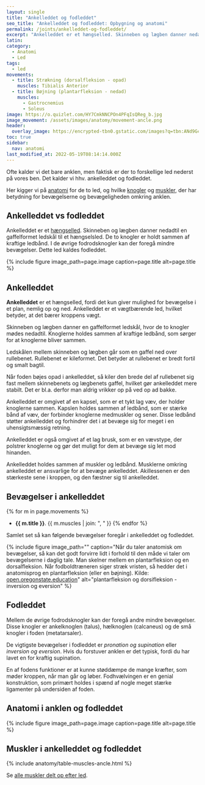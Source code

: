 ```yaml
---
layout: single
title: "Ankelleddet og fodleddet"
seo_title: "Ankelleddet og fodleddet: Opbygning og anatomi"
permalink: /joints/ankelleddet-og-fodleddet/
excerpt: "Ankelleddet er et hængselled. Skinneben og lægben danner nedadtil en gaffelformet ledskål til et hængselsled. De to knogler er holdt sammen af kraftige ledbånd. I de øvrige fodrodsknogler kan der foregå mindre bevægelser. Dette led kaldes fodleddet."
latin:
category:
  - Anatomi
  - Led
tags:
  - led
movements:
  - title: Strækning (dorsalfleksion - opad)
    muscles: Tibialis Anterior
  - title: Bøjning (plantarfleksion - nedad)
    muscles:
      - Gastrocnemius
      - Soleus
image: https://o.quizlet.com/HY7CmkNNCPOn4PFqIsQReg_b.jpg
image_movement: /assets/images/anatomy/movement-ancle.png
header:
  overlay_image: https://encrypted-tbn0.gstatic.com/images?q=tbn:ANd9GcTrqNXjmfE7vW6n-dMuY28ulyi3ZgxTkXAV34bp2t25ynDjPexTeg&s
toc: true
sidebar:
  nav: anatomi
last_modified_at: 2022-05-19T08:14:14.000Z
---
```


Ofte kalder vi det bare anklen, men faktisk er der to forskellige led nederst på vores ben. Det kalder vi hhv. ankelleddet og fodleddet.

Her kigger vi på [anatomi](/anatomi/) for de to led, og hvilke [knogler](/knogler/) og [muskler](/muskler/), der har betydning for bevægelserne og bevægeligheden omkring anklen.

## Ankelleddet vs fodleddet

Ankelleddet er et [hængselled](/led/). Skinneben og lægben danner nedadtil en gaffelformet ledskål til et hængselsled. De to knogler er holdt sammen af kraftige ledbånd. I de øvrige fodrodsknogler kan der foregå mindre bevægelser. Dette led kaldes fodleddet.

{% include figure image_path=page.image caption=page.title alt=page.title %}

## Ankelleddet

**Ankelleddet** er et hængselled, fordi det kun giver mulighed for bevægelse i et plan, nemlig op og ned. Ankelleddet er et vægtbærende led, hvilket betyder, at det bærer kroppens vægt.

Skinneben og lægben danner en gaffelformet ledskål, hvor de to knogler mødes nedadtil. Knoglerne holdes sammen af kraftige ledbånd, som sørger for at knoglerne bliver sammen.

Ledskålen mellem skinneben og lægben går som en gaffel ned over rullebenet. Rullebenet er kileformet. Det betyder at rullebenet er bredt fortil og smalt bagtil.

Når foden bøjes opad i ankelleddet, så kiler den brede del af rullebenet sig fast mellem skinnebenets og lægbenets gaffel, hvilket gør ankelleddet mere stabilt. Det er bl.a. derfor man aldrig vrikker op på ved op ad bakke.

Ankelleddet er omgivet af en kapsel, som er et tykt lag væv, der holder knoglerne sammen. Kapslen holdes sammen af ledbånd, som er stærke bånd af væv, der forbinder knoglerne medmuskler og sener. Disse ledbånd støtter ankelleddet og forhindrer det i at bevæge sig for meget i en uhensigtsmæssig retning.

Ankelleddet er også omgivet af et lag brusk, som er en vævstype, der polstrer knoglerne og gør det muligt for dem at bevæge sig let mod hinanden.

Ankelleddet holdes sammen af muskler og ledbånd. Musklerne omkring ankelleddet er ansvarlige for at bevæge ankelleddet. Akillessenen er den stærkeste sene i kroppen, og den fæstner sig til ankelleddet.

## Bevægelser i ankelleddet

{% for m in page.movements %}
- **{{ m.title }}**.
  {{ m.muscles | join: ", " }}
{% endfor %}

Samlet set så kan følgende bevægelser foregår i ankelleddet og fodleddet.

{% include figure image_path="" caption="Når du taler anatomisk om bevægelser, så kan det godt forvirre lidt i forhold til den måde vi taler om bevægelserne i daglig tale. Man skelner mellem en plantarfleksion og en dorsalfleksion. Når fodboldtræneren siger stræk vristen, så hedder det i anatomisprog en plantarfleksion (eller en bøjning). Kilde: [open.oregonstate.education](https://open.oregonstate.education/aandp/chapter/9-5-types-of-body-movements/)" alt="plantarfleksion og dorsifleksion - inversion og eversion" %}

## Fodleddet

Mellem de øvrige fodrodsknogler kan der foregå andre mindre bevægelser. Disse knogler er ankelknoglen (talus), hælknoglen (calcaneus) og de små knogler i foden (metatarsaler).

De vigtigste bevægelser i fodleddet er _pronation og supination_ eller _inversion og eversion_. Hvis du forstuver anklen er det typisk, fordi du har lavet en for kraftig supination.

En af fodens funktioner er at kunne støddæmpe de mange kræfter, som møder kroppen, når man går og løber. Fodhvælvingen er en genial konstruktion, som primært holdes i spænd af nogle meget stærke ligamenter på undersiden af foden.

## Anatomi i anklen og fodleddet

{% include figure image_path=page.image caption=page.title alt=page.title %}

## Muskler i ankelleddet og fodleddet

{% include anatomy/table-muscles-ancle.html %}

Se [alle muskler delt op efter led](/led/).
